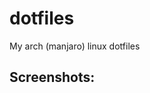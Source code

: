 # dotfiles

My arch (manjaro) linux dotfiles

## Screenshots:
[Clean #1]: ~/sexcscrots/diabloheroscrot.png "Clean #1"
[Clean #2]: ~/sexcscrots/ducatiheroscrot.png "Clean #2"
[Dirty #1]: ~/sexcscrots/dirtyshelby.png "Dirty #1"
